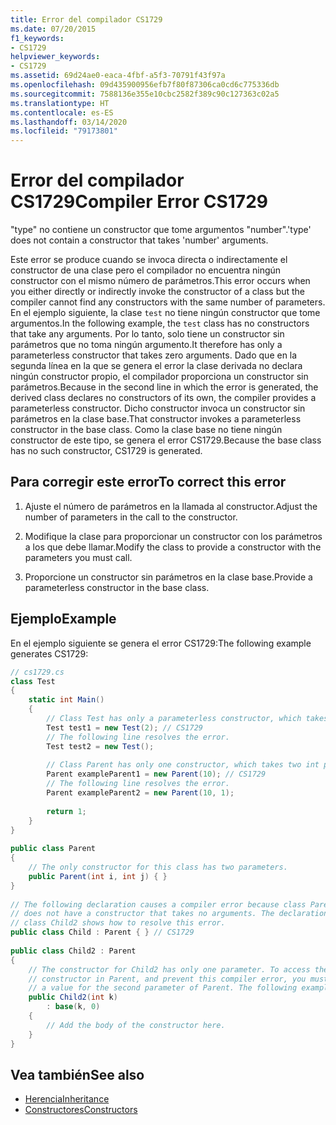 ```yaml
---
title: Error del compilador CS1729
ms.date: 07/20/2015
f1_keywords:
- CS1729
helpviewer_keywords:
- CS1729
ms.assetid: 69d24ae0-eaca-4fbf-a5f3-70791f43f97a
ms.openlocfilehash: 09d435900956efb7f80f87306ca0cd6c775336db
ms.sourcegitcommit: 7588136e355e10cbc2582f389c90c127363c02a5
ms.translationtype: HT
ms.contentlocale: es-ES
ms.lasthandoff: 03/14/2020
ms.locfileid: "79173801"
---
```

# <a name="compiler-error-cs1729"></a><span data-ttu-id="13084-102">Error del compilador CS1729</span><span class="sxs-lookup"><span data-stu-id="13084-102">Compiler Error CS1729</span></span>
<span data-ttu-id="13084-103">"type" no contiene un constructor que tome argumentos "number".</span><span class="sxs-lookup"><span data-stu-id="13084-103">'type' does not contain a constructor that takes 'number' arguments.</span></span>  
  
 <span data-ttu-id="13084-104">Este error se produce cuando se invoca directa o indirectamente el constructor de una clase pero el compilador no encuentra ningún constructor con el mismo número de parámetros.</span><span class="sxs-lookup"><span data-stu-id="13084-104">This error occurs when you either directly or indirectly invoke the constructor of a class but the compiler cannot find any constructors with the same number of parameters.</span></span> <span data-ttu-id="13084-105">En el ejemplo siguiente, la clase `test` no tiene ningún constructor que tome argumentos.</span><span class="sxs-lookup"><span data-stu-id="13084-105">In the following example, the `test` class has no constructors that take any arguments.</span></span> <span data-ttu-id="13084-106">Por lo tanto, solo tiene un constructor sin parámetros que no toma ningún argumento.</span><span class="sxs-lookup"><span data-stu-id="13084-106">It therefore has only a parameterless constructor that takes zero arguments.</span></span> <span data-ttu-id="13084-107">Dado que en la segunda línea en la que se genera el error la clase derivada no declara ningún constructor propio, el compilador proporciona un constructor sin parámetros.</span><span class="sxs-lookup"><span data-stu-id="13084-107">Because in the second line in which the error is generated, the derived class declares no constructors of its own, the compiler provides a parameterless constructor.</span></span> <span data-ttu-id="13084-108">Dicho constructor invoca un constructor sin parámetros en la clase base.</span><span class="sxs-lookup"><span data-stu-id="13084-108">That constructor invokes a parameterless constructor in the base class.</span></span> <span data-ttu-id="13084-109">Como la clase base no tiene ningún constructor de este tipo, se genera el error CS1729.</span><span class="sxs-lookup"><span data-stu-id="13084-109">Because the base class has no such constructor, CS1729 is generated.</span></span>  
  
## <a name="to-correct-this-error"></a><span data-ttu-id="13084-110">Para corregir este error</span><span class="sxs-lookup"><span data-stu-id="13084-110">To correct this error</span></span>  
  
1. <span data-ttu-id="13084-111">Ajuste el número de parámetros en la llamada al constructor.</span><span class="sxs-lookup"><span data-stu-id="13084-111">Adjust the number of parameters in the call to the constructor.</span></span>  
  
2. <span data-ttu-id="13084-112">Modifique la clase para proporcionar un constructor con los parámetros a los que debe llamar.</span><span class="sxs-lookup"><span data-stu-id="13084-112">Modify the class to provide a constructor with the parameters you must call.</span></span>  
  
3. <span data-ttu-id="13084-113">Proporcione un constructor sin parámetros en la clase base.</span><span class="sxs-lookup"><span data-stu-id="13084-113">Provide a parameterless constructor in the base class.</span></span>  
  
## <a name="example"></a><span data-ttu-id="13084-114">Ejemplo</span><span class="sxs-lookup"><span data-stu-id="13084-114">Example</span></span>  
 <span data-ttu-id="13084-115">En el ejemplo siguiente se genera el error CS1729:</span><span class="sxs-lookup"><span data-stu-id="13084-115">The following example generates CS1729:</span></span>  
  
```csharp  
// cs1729.cs  
class Test  
{  
    static int Main()  
    {  
        // Class Test has only a parameterless constructor, which takes no arguments.  
        Test test1 = new Test(2); // CS1729  
        // The following line resolves the error.  
        Test test2 = new Test();  
  
        // Class Parent has only one constructor, which takes two int parameters.  
        Parent exampleParent1 = new Parent(10); // CS1729  
        // The following line resolves the error.  
        Parent exampleParent2 = new Parent(10, 1);  
  
        return 1;  
    }  
}  
  
public class Parent  
{  
    // The only constructor for this class has two parameters.  
    public Parent(int i, int j) { }  
}  
  
// The following declaration causes a compiler error because class Parent  
// does not have a constructor that takes no arguments. The declaration of  
// class Child2 shows how to resolve this error.  
public class Child : Parent { } // CS1729  
  
public class Child2 : Parent  
{  
    // The constructor for Child2 has only one parameter. To access the
    // constructor in Parent, and prevent this compiler error, you must provide
    // a value for the second parameter of Parent. The following example provides 0.  
    public Child2(int k)  
        : base(k, 0)  
    {  
        // Add the body of the constructor here.  
    }  
}  
```  
  
## <a name="see-also"></a><span data-ttu-id="13084-116">Vea también</span><span class="sxs-lookup"><span data-stu-id="13084-116">See also</span></span>

- [<span data-ttu-id="13084-117">Herencia</span><span class="sxs-lookup"><span data-stu-id="13084-117">Inheritance</span></span>](../../programming-guide/classes-and-structs/inheritance.md)
- [<span data-ttu-id="13084-118">Constructores</span><span class="sxs-lookup"><span data-stu-id="13084-118">Constructors</span></span>](../../programming-guide/classes-and-structs/constructors.md)
